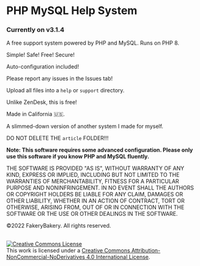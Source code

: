 # PHP MySQL Help System
### Currently on v3.1.4
A free support system powered by PHP and MySQL. Runs on PHP 8.

Simple! Safe! Free! Secure!

Auto-configuration included!

Please report any issues in the Issues tab!

Upload all files into a `help` or `support` directory.

Unlike ZenDesk, this is free!

Made in California :us:.

A slimmed-down version of another system I made for myself.

DO NOT DELETE THE `article` FOLDER!!!

**Note: This software requires some advanced configuration. Please only use this software if you know PHP and MySQL fluently.**

THE SOFTWARE IS PROVIDED "AS IS", WITHOUT WARRANTY OF ANY KIND, EXPRESS OR IMPLIED, INCLUDING BUT NOT LIMITED TO THE WARRANTIES OF MERCHANTABILITY, FITNESS FOR A PARTICULAR PURPOSE AND NONINFRINGEMENT. IN NO EVENT SHALL THE AUTHORS OR COPYRIGHT HOLDERS BE LIABLE FOR ANY CLAIM, DAMAGES OR OTHER LIABILITY, WHETHER IN AN ACTION OF CONTRACT, TORT OR OTHERWISE, ARISING FROM, OUT OF OR IN CONNECTION WITH THE SOFTWARE OR THE USE OR OTHER DEALINGS IN THE SOFTWARE.

&copy;2022 FakeryBakery. All rights reserved.

<br>
<a rel="license" href="http://creativecommons.org/licenses/by-nc-nd/4.0/"><img alt="Creative Commons License" style="border-width:0" src="https://i.creativecommons.org/l/by-nc-nd/4.0/88x31.png" /></a><br />This work is licensed under a <a rel="license" href="http://creativecommons.org/licenses/by-nc-nd/4.0/">Creative Commons Attribution-NonCommercial-NoDerivatives 4.0 International License</a>.
